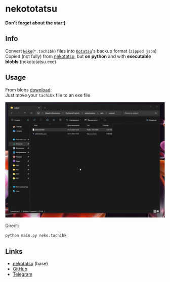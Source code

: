 # nekototatsu

**Don't forget about the star:)**

## Info

Convert [`Neko`](https://github.com/CarlosEsco/Neko)(`*.tachibk`) files into [`Kotatsu`](https://github.com/KotatsuApp/Kotatsu)'s backup format (`zipped json`)\
Copied (not fully) from [nekotatsu](https://github.com/PhantomShift/nekotatsu), but **on python** and with **executable blobls** (nekototatsu.exe)

## Usage

From blobs [download](https://github.com/SantaSpeen/nekototatsu/releases/download/v1.0/nekototatsu.exe):\
Just move your `tachibk` file to an exe file

![prew.gif](prew.gif)

Direct: 
```bash
python main.py neko.tachibk
```

## Links

* [nekotatsu](https://github.com/PhantomShift/nekotatsu) (base)
* [GitHub](https://github.com/SantaSpeen)
* [Telegram](https://t.me/id01234)
